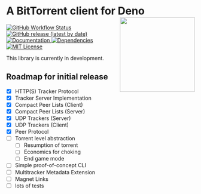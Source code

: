 <h1>
  A BitTorrent client for Deno
  <img align="right" width="200px" height="200px" src="https://user-images.githubusercontent.com/15111129/89845573-deca0380-db4c-11ea-839c-43efcfef7d75.png" />
</h1>

<a href="https://github.com/rclarey/torrent/actions">
  <img src="https://img.shields.io/github/workflow/status/rclarey/torrent/CI" alt="GitHub Workflow Status" />
</a>
<a href="https://github.com/rclarey/torrent/releases">
  <img src="https://img.shields.io/github/v/release/rclarey/torrent" alt="GitHub release (latest by date)" />
</a>
<a href="https://doc.deno.land/https/raw.githubusercontent.com/rclarey/torrent/master/mod.ts">
  <img src="https://doc.deno.land/badge.svg" alt="Documentation" />
</a>
<a href="https://deno-visualizer.danopia.net/dependencies-of/https/raw.githubusercontent.com/rclarey/torrent/master/client.ts">
  <img src="https://img.shields.io/endpoint?url=https%3A%2F%2Fdeno-visualizer.danopia.net%2Fshields%2Fdep-count%2Fhttps%2Fraw.githubusercontent.com%2Frclarey%2Ftorrent%2Fmaster%2Fclient.ts" alt="Dependencies" />
</a>
<a href="https://github.com/rclarey/torrent/blob/master/LICENSE">
  <img src="https://img.shields.io/github/license/rclarey/torrent" alt="MIT License" />
</a>

This library is currently in development.

## Roadmap for initial release

- [x] HTTP(S) Tracker Protocol
- [x] Tracker Server Implementation
- [x] Compact Peer Lists (Client)
- [x] Compact Peer Lists (Server)
- [x] UDP Trackers (Server)
- [x] UDP Trackers (Client)
- [x] Peer Protocol
- [ ] Torrent level abstraction
  - [ ] Resumption of torrent
  - [ ] Economics for choking
  - [ ] End game mode
- [ ] Simple proof-of-concept CLI
- [ ] Multitracker Metadata Extension
- [ ] Magnet Links
- [ ] lots of tests
